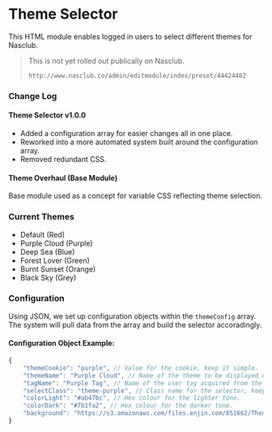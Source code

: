 # Theme Selector
This HTML module enables logged in users to select different themes for Nasclub.

> This is not yet rolled out publically on Nasclub.
>
> `http://www.nasclub.co/admin/editmodule/index/preset/44424482`


### Change Log

#### Theme Selector v1.0.0
* Added a configuration array for easier changes all in one place.
* Reworked into a more automated system built around the configuration array.
* Removed redundant CSS.

#### Theme Overhaul (Base Module)
Base module used as a concept for variable CSS reflecting theme selection.


### Current Themes

* Default (Red)
* Purple Cloud (Purple)
* Deep Sea (Blue)
* Forest Lover (Green)
* Burnt Sunset (Orange)
* Black Sky (Grey)


### Configuration

Using JSON, we set up configuration objects within the `themeConfig` array. The system will pull data from the array and build the selector accoradingly.

#### Configuration Object Example:
```javascript
{
	"themeCookie": "purple", // Value for the cookie, keep it simple.
	"themeName": "Purple Cloud", // Name of the theme to be displayed on the selector.
	"tagName": "Purple Tag", // Name of the user tag acquired from the store.
	"selectClass": "theme-purple", // Class name for the selector, keep it similar, theme-color.
	"colorLight": "#ab47bc", // Hex colour for the lighter tone.
	"colorDark": "#7b1fa2", // Hex colour for the darker tone.
	"background": "https://s3.amazonaws.com/files.enjin.com/851662/Theme_Backgrounds_Optimised/Theme-Purple-min.jpg" // URL for the background.
}
```
